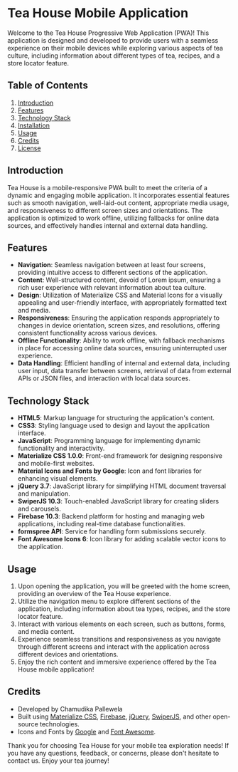# Tea House Mobile Application

Welcome to the Tea House Progressive Web Application (PWA)! This application is designed and developed to provide users with a seamless experience on their mobile devices while exploring various aspects of tea culture, including information about different types of tea, recipes, and a store locator feature.

## Table of Contents
1. [Introduction](#introduction)
2. [Features](#features)
3. [Technology Stack](#technology-stack)
4. [Installation](#installation)
5. [Usage](#usage)
6. [Credits](#credits)
7. [License](#license)

## Introduction

Tea House is a mobile-responsive PWA built to meet the criteria of a dynamic and engaging mobile application. It incorporates essential features such as smooth navigation, well-laid-out content, appropriate media usage, and responsiveness to different screen sizes and orientations. The application is optimized to work offline, utilizing fallbacks for online data sources, and effectively handles internal and external data handling.

## Features

- **Navigation**: Seamless navigation between at least four screens, providing intuitive access to different sections of the application.
- **Content**: Well-structured content, devoid of Lorem ipsum, ensuring a rich user experience with relevant information about tea culture.
- **Design**: Utilization of Materialize CSS and Material Icons for a visually appealing and user-friendly interface, with appropriately formatted text and media.
- **Responsiveness**: Ensuring the application responds appropriately to changes in device orientation, screen sizes, and resolutions, offering consistent functionality across various devices.
- **Offline Functionality**: Ability to work offline, with fallback mechanisms in place for accessing online data sources, ensuring uninterrupted user experience.
- **Data Handling**: Efficient handling of internal and external data, including user input, data transfer between screens, retrieval of data from external APIs or JSON files, and interaction with local data sources.

## Technology Stack

- **HTML5**: Markup language for structuring the application's content.
- **CSS3**: Styling language used to design and layout the application interface.
- **JavaScript**: Programming language for implementing dynamic functionality and interactivity.
- **Materialize CSS 1.0.0**: Front-end framework for designing responsive and mobile-first websites.
- **Material Icons and Fonts by Google**: Icon and font libraries for enhancing visual elements.
- **jQuery 3.7**: JavaScript library for simplifying HTML document traversal and manipulation.
- **SwiperJS 10.3**: Touch-enabled JavaScript library for creating sliders and carousels.
- **Firebase 10.3**: Backend platform for hosting and managing web applications, including real-time database functionalities.
- **formspree API**: Service for handling form submissions securely.
- **Font Awesome Icons 6**: Icon library for adding scalable vector icons to the application.

## Usage

1. Upon opening the application, you will be greeted with the home screen, providing an overview of the Tea House experience.
2. Utilize the navigation menu to explore different sections of the application, including information about tea types, recipes, and the store locator feature.
3. Interact with various elements on each screen, such as buttons, forms, and media content.
4. Experience seamless transitions and responsiveness as you navigate through different screens and interact with the application across different devices and orientations.
5. Enjoy the rich content and immersive experience offered by the Tea House mobile application!

## Credits

- Developed by Chamudika Pallewela
- Built using [Materialize CSS](https://materializecss.com/), [Firebase](https://firebase.google.com/), [jQuery](https://jquery.com/), [SwiperJS](https://swiperjs.com/), and other open-source technologies.
- Icons and Fonts by [Google](https://fonts.google.com/) and [Font Awesome](https://fontawesome.com/).



Thank you for choosing Tea House for your mobile tea exploration needs! If you have any questions, feedback, or concerns, please don't hesitate to contact us. Enjoy your tea journey!
